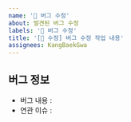 ```yaml
---
name: '🐞 버그 수정'
about: 발견된 버그 수정
labels: '🐞 버그 수정'
title: '[🐞 수정] 버그 수정 작업 내용'
assignees: KangBaekGwa
---
```


## 버그 정보
- 버그 내용 : <!-- 버그 상황 설명-->
- 연관 이슈 : <!-- 이슈 링크가 있다면 -->
